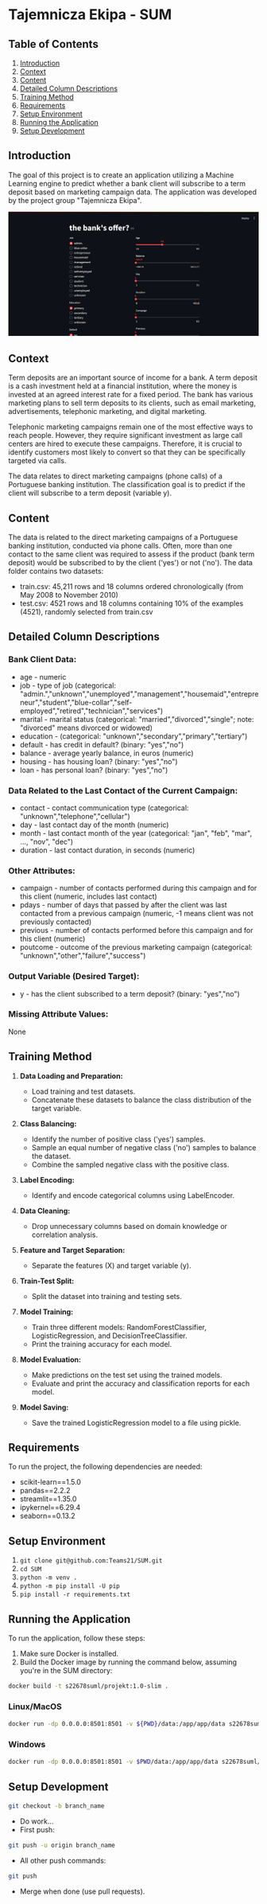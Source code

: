 # Tajemnicza Ekipa - SUM

## Table of Contents
1. [Introduction](#introduction)
2. [Context](#context)
3. [Content](#content)
4. [Detailed Column Descriptions](#detailed-column-descriptions)
5. [Training Method](#training-method)
6. [Requirements](#requirements)
7. [Setup Environment](#setup-environment)
8. [Running the Application](#running-the-application)
9. [Setup Development](#setup-development)

## Introduction
The goal of this project is to create an application utilizing a Machine Learning engine to predict whether a bank client will subscribe to a term deposit based on marketing campaign data. The application was developed by the project group "Tajemnicza Ekipa".

<img src="main-view.png">

## Context

Term deposits are an important source of income for a bank. A term deposit is a cash investment held at a financial institution, where the money is invested at an agreed interest rate for a fixed period. The bank has various marketing plans to sell term deposits to its clients, such as email marketing, advertisements, telephonic marketing, and digital marketing.

Telephonic marketing campaigns remain one of the most effective ways to reach people. However, they require significant investment as large call centers are hired to execute these campaigns. Therefore, it is crucial to identify customers most likely to convert so that they can be specifically targeted via calls.

The data relates to direct marketing campaigns (phone calls) of a Portuguese banking institution. The classification goal is to predict if the client will subscribe to a term deposit (variable y).

## Content

The data is related to the direct marketing campaigns of a Portuguese banking institution, conducted via phone calls. Often, more than one contact to the same client was required to assess if the product (bank term deposit) would be subscribed to by the client ('yes') or not ('no'). The data folder contains two datasets:

* train.csv: 45,211 rows and 18 columns ordered chronologically (from May 2008 to November 2010)
* test.csv: 4521 rows and 18 columns containing 10% of the examples (4521), randomly selected from train.csv

## Detailed Column Descriptions

### Bank Client Data:
* age - numeric
* job - type of job (categorical: "admin.","unknown","unemployed","management","housemaid","entrepreneur","student","blue-collar","self-employed","retired","technician","services")
* marital - marital status (categorical: "married","divorced","single"; note: "divorced" means divorced or widowed)
* education - (categorical: "unknown","secondary","primary","tertiary")
* default - has credit in default? (binary: "yes","no")
* balance - average yearly balance, in euros (numeric)
* housing - has housing loan? (binary: "yes","no")
* loan - has personal loan? (binary: "yes","no")

### Data Related to the Last Contact of the Current Campaign:
* contact - contact communication type (categorical: "unknown","telephone","cellular")
* day - last contact day of the month (numeric)
* month - last contact month of the year (categorical: "jan", "feb", "mar", …, "nov", "dec")
* duration - last contact duration, in seconds (numeric)

### Other Attributes:
* campaign - number of contacts performed during this campaign and for this client (numeric, includes last contact)
* pdays - number of days that passed by after the client was last contacted from a previous campaign (numeric, -1 means client was not previously contacted)
* previous - number of contacts performed before this campaign and for this client (numeric)
* poutcome - outcome of the previous marketing campaign (categorical: "unknown","other","failure","success")

### Output Variable (Desired Target):
* y - has the client subscribed to a term deposit? (binary: "yes","no")

### Missing Attribute Values:
None

## Training Method

1. **Data Loading and Preparation:**
    * Load training and test datasets.
    * Concatenate these datasets to balance the class distribution of the target variable.

2. **Class Balancing:**
    * Identify the number of positive class ('yes') samples.
    * Sample an equal number of negative class ('no') samples to balance the dataset.
    * Combine the sampled negative class with the positive class.

3. **Label Encoding:**
    * Identify and encode categorical columns using LabelEncoder.

4. **Data Cleaning:**
    * Drop unnecessary columns based on domain knowledge or correlation analysis.

5. **Feature and Target Separation:**
    * Separate the features (X) and target variable (y).

6. **Train-Test Split:**
    * Split the dataset into training and testing sets.

7. **Model Training:**
    * Train three different models: RandomForestClassifier, LogisticRegression, and DecisionTreeClassifier.
    * Print the training accuracy for each model.

8. **Model Evaluation:**
    * Make predictions on the test set using the trained models.
    * Evaluate and print the accuracy and classification reports for each model.

9. **Model Saving:**
    * Save the trained LogisticRegression model to a file using pickle.

## Requirements

To run the project, the following dependencies are needed:

* scikit-learn==1.5.0
* pandas==2.2.2
* streamlit==1.35.0
* ipykernel==6.29.4
* seaborn==0.13.2

## Setup Environment

1. `git clone git@github.com:Teams21/SUM.git`
2. `cd SUM`
3. `python -m venv .`
4. `python -m pip install -U pip`
5. `pip install -r requirements.txt`

## Running the Application

To run the application, follow these steps:

1. Make sure Docker is installed.
2. Build the Docker image by running the command below, assuming you're in the SUM directory:

```sh
docker build -t s22678suml/projekt:1.0-slim .
```
### Linux/MacOS
```sh
docker run -dp 0.0.0.0:8501:8501 -v ${PWD}/data:/app/app/data s22678suml/projekt:1.1-slim
```
### Windows
```sh
docker run -dp 0.0.0.0:8501:8501 -v $PWD/data:/app/app/data s22678suml/projekt:1.1-slim
```

## Setup Development

```sh
git checkout -b branch_name
```
* Do work...
* First push: 
```sh
git push -u origin branch_name
```
* All other push commands:
```sh
git push
```
* Merge when done (use pull requests).
